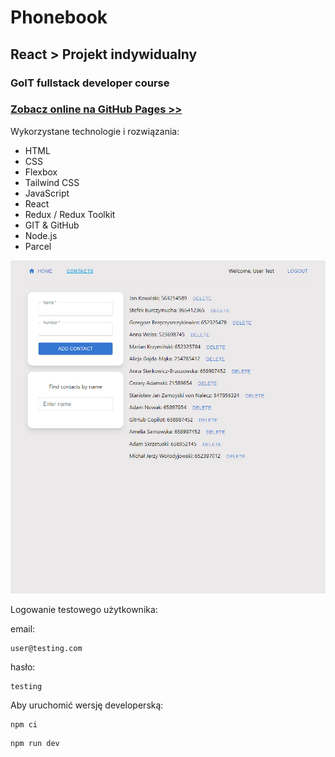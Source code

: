 # Phonebook

## React > Projekt indywidualny

### GoIT fullstack developer course

### [Zobacz online na GitHub Pages >>](https://brzozanet.github.io/goit-react-hw-08-phonebook/)

Wykorzystane technologie i rozwiązania:

- HTML
- CSS
- Flexbox
- Tailwind CSS
- JavaScript
- React
- Redux / Redux Toolkit
- GIT & GitHub
- Node.js
- Parcel

![Screenshot App](https://raw.githubusercontent.com/brzozanet/goit-react-hw-08-phonebook/main/src/images/gh-cover-goit-react-phonebook.jpg)

Logowanie testowego użytkownika:

email:
```shell
user@testing.com
```
hasło:
```shell
testing
```

Aby uruchomić wersję developerską:

```shell
npm ci
```

```shell
npm run dev
```
